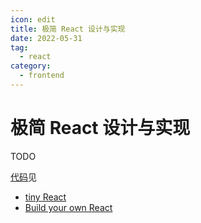 ```yaml
---
icon: edit
title: 极简 React 设计与实现
date: 2022-05-31
tag:
  - react
category:
  - frontend
---
```


# 极简 React 设计与实现

TODO

[代码](https://github.com/pedrogao/pedrogao.github.io/tree/main/code/react)见

- [tiny React](https://codesandbox.io/s/awesome-darkness-tz4u4r?file=/src/index.js)
- [Build your own React](https://pomb.us/build-your-own-react/)
